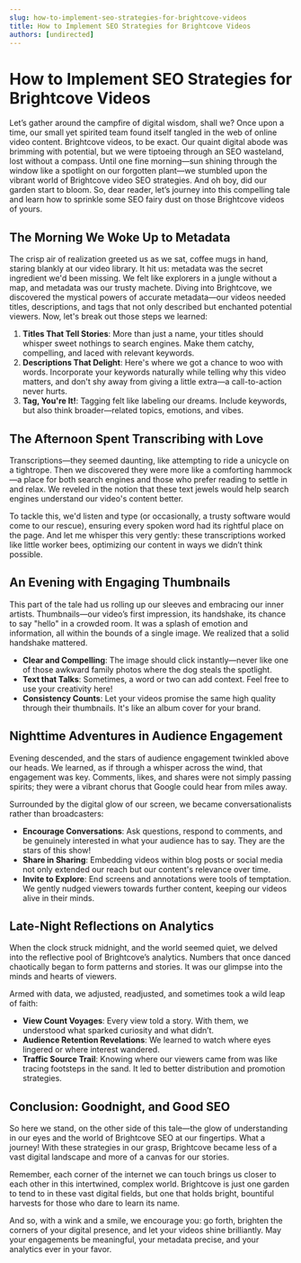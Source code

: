 ```yaml
---
slug: how-to-implement-seo-strategies-for-brightcove-videos
title: How to Implement SEO Strategies for Brightcove Videos
authors: [undirected]
---
```



# How to Implement SEO Strategies for Brightcove Videos

Let’s gather around the campfire of digital wisdom, shall we? Once upon a time, our small yet spirited team found itself tangled in the web of online video content. Brightcove videos, to be exact. Our quaint digital abode was brimming with potential, but we were tiptoeing through an SEO wasteland, lost without a compass. Until one fine morning—sun shining through the window like a spotlight on our forgotten plant—we stumbled upon the vibrant world of Brightcove video SEO strategies. And oh boy, did our garden start to bloom. So, dear reader, let’s journey into this compelling tale and learn how to sprinkle some SEO fairy dust on those Brightcove videos of yours.

## The Morning We Woke Up to Metadata

The crisp air of realization greeted us as we sat, coffee mugs in hand, staring blankly at our video library. It hit us: metadata was the secret ingredient we'd been missing. We felt like explorers in a jungle without a map, and metadata was our trusty machete. Diving into Brightcove, we discovered the mystical powers of accurate metadata—our videos needed titles, descriptions, and tags that not only described but enchanted potential viewers. Now, let's break out those steps we learned:

1. **Titles That Tell Stories**: More than just a name, your titles should whisper sweet nothings to search engines. Make them catchy, compelling, and laced with relevant keywords.
2. **Descriptions That Delight**: Here's where we got a chance to woo with words. Incorporate your keywords naturally while telling why this video matters, and don't shy away from giving a little extra—a call-to-action never hurts.
3. **Tag, You're It!**: Tagging felt like labeling our dreams. Include keywords, but also think broader—related topics, emotions, and vibes.

## The Afternoon Spent Transcribing with Love

Transcriptions—they seemed daunting, like attempting to ride a unicycle on a tightrope. Then we discovered they were more like a comforting hammock—a place for both search engines and those who prefer reading to settle in and relax. We reveled in the notion that these text jewels would help search engines understand our video's content better.

To tackle this, we'd listen and type (or occasionally, a trusty software would come to our rescue), ensuring every spoken word had its rightful place on the page. And let me whisper this very gently: these transcriptions worked like little worker bees, optimizing our content in ways we didn’t think possible.

## An Evening with Engaging Thumbnails

This part of the tale had us rolling up our sleeves and embracing our inner artists. Thumbnails—our video’s first impression, its handshake, its chance to say "hello" in a crowded room. It was a splash of emotion and information, all within the bounds of a single image. We realized that a solid handshake mattered.

- **Clear and Compelling**: The image should click instantly—never like one of those awkward family photos where the dog steals the spotlight.
- **Text that Talks**: Sometimes, a word or two can add context. Feel free to use your creativity here!
- **Consistency Counts**: Let your videos promise the same high quality through their thumbnails. It's like an album cover for your brand.

## Nighttime Adventures in Audience Engagement

Evening descended, and the stars of audience engagement twinkled above our heads. We learned, as if through a whisper across the wind, that engagement was key. Comments, likes, and shares were not simply passing spirits; they were a vibrant chorus that Google could hear from miles away.

Surrounded by the digital glow of our screen, we became conversationalists rather than broadcasters:

- **Encourage Conversations**: Ask questions, respond to comments, and be genuinely interested in what your audience has to say. They are the stars of this show!
- **Share in Sharing**: Embedding videos within blog posts or social media not only extended our reach but our content's relevance over time.
- **Invite to Explore**: End screens and annotations were tools of temptation. We gently nudged viewers towards further content, keeping our videos alive in their minds.

## Late-Night Reflections on Analytics

When the clock struck midnight, and the world seemed quiet, we delved into the reflective pool of Brightcove’s analytics. Numbers that once danced chaotically began to form patterns and stories. It was our glimpse into the minds and hearts of viewers.

Armed with data, we adjusted, readjusted, and sometimes took a wild leap of faith:

- **View Count Voyages**: Every view told a story. With them, we understood what sparked curiosity and what didn’t.
- **Audience Retention Revelations**: We learned to watch where eyes lingered or where interest wandered.
- **Traffic Source Trail**: Knowing where our viewers came from was like tracing footsteps in the sand. It led to better distribution and promotion strategies.

## Conclusion: Goodnight, and Good SEO

So here we stand, on the other side of this tale—the glow of understanding in our eyes and the world of Brightcove SEO at our fingertips. What a journey! With these strategies in our grasp, Brightcove became less of a vast digital landscape and more of a canvas for our stories.

Remember, each corner of the internet we can touch brings us closer to each other in this intertwined, complex world. Brightcove is just one garden to tend to in these vast digital fields, but one that holds bright, bountiful harvests for those who dare to learn its name.

And so, with a wink and a smile, we encourage you: go forth, brighten the corners of your digital presence, and let your videos shine brilliantly. May your engagements be meaningful, your metadata precise, and your analytics ever in your favor.